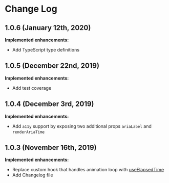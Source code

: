 # Change Log

## 1.0.6 (January 12th, 2020)

**Implemented enhancements:**
- Add TypeScript type definitions

## 1.0.5 (December 22nd, 2019)

**Implemented enhancements:**
- Add test coverage

## 1.0.4 (December 3rd, 2019)

**Implemented enhancements:**
- Add `a11y` support by exposing two additional props `ariaLabel` and `renderAriaTime`

## 1.0.3 (November 16th, 2019)

**Implemented enhancements:**
- Replace custom hook that handles animation loop with [useElapsedTime ](https://github.com/vydimitrov/use-elapsed-time)
- Add Changelog file